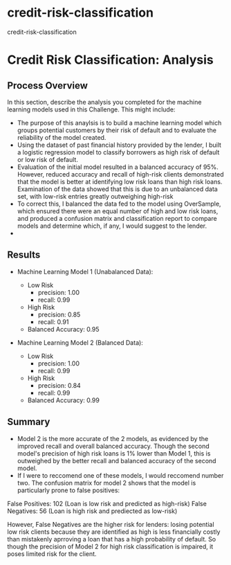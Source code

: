 # credit-risk-classification
credit-risk-classification

# Credit Risk Classification: Analysis 

## Process Overview

In this section, describe the analysis you completed for the machine learning models used in this Challenge. This might include:

* The purpose of this anaylsis is to build a machine learning model which groups potential customers by their risk of default and to evaluate the reliability of the model created.  
* Using the dataset of past financial history provided by the lender, I built a logistic regression model to classify borrowers as high risk of default or low risk of default.  
* Evaluation of the initial model resulted in a balanced accuracy of 95%. However, reduced accuracy and recall of high-risk clients demonstrated that the model is better at identifying low risk loans than high risk loans. Examination of the data showed that this is due to an unbalanced data set, with low-risk entries greatly outweighing high-risk 
* To correct this, I balanced the data fed to the model using OverSample, which ensured there were an equal number of high and low risk loans, and produced a confusion matrix and classification report to compare models and determine which, if any, I would suggest to the lender. 
* 

## Results

* Machine Learning Model 1 (Unabalanced Data):
                   
   * Low Risk
     * precision: 1.00
     * recall: 0.99     
   * High Risk
     * precision: 0.85
     * recall:  0.91
    * Balanced Accuracy: 0.95 



* Machine Learning Model 2 (Balanced Data):
           
   * Low Risk
     * precision: 1.00
     * recall: 0.99     
   * High Risk
     * precision: 0.84
     * recall:  0.99
    * Balanced Accuracy: 0.99

                 

## Summary

* Model 2 is the more accurate of the 2 models, as evidenced by the improved recall and overall balanced accuracy. Though the second model's precision of high risk loans is 1% lower than Model 1, this is outweighed by the better recall and balanced accuracy of the second model. 
* If I were to reccomend one of these models, I would reccomend number two. The confusion matrix for model 2 shows that the model is particularly prone to false positives: 

False Positives:  102  (Loan is low risk and predicted as high-risk)
False Negatives: 56 (Loan is high risk and prediected as low-risk)

However, False Negatives are the higher risk for lenders: losing potential low risk clients because they are identified as high is less financially costly than mistakenly aprroving a loan that has a high probability of default. So though the precision of Model 2 for high risk classification is impaired, it poses limited risk for the client. 
